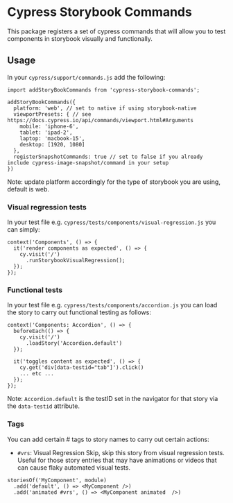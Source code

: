 # Cypress Storybook Commands

This package registers a set of cypress commands that will allow you to test components in storybook visually and functionally.

## Usage

In your `cypress/support/commands.js` add the following:

```
import addStoryBookCommands from 'cypress-storybook-commands';

addStoryBookCommands({
  platform: 'web', // set to native if using storybook-native
  viewportPresets: { // see https://docs.cypress.io/api/commands/viewport.html#Arguments
    mobile: 'iphone-6',
    tablet: 'ipad-2',
    laptop: 'macbook-15',
    desktop: [1920, 1080]
  },
  registerSnapshotCommands: true // set to false if you already include cypress-image-snapshot/command in your setup
})

```

Note: update platform accordingly for the type of storybook you are using, default is web.

### Visual regression tests

In your test file e.g. `cypress/tests/components/visual-regression.js` you can simply:

```
context('Components', () => {
  it('render components as expected', () => {
    cy.visit('/')
      .runStorybookVisualRegression();
  });
});
```

### Functional tests

In your test file e.g. `cypress/tests/components/accordion.js` you can load the story to carry out functional testing as follows:

```
context('Components: Accordion', () => {
  beforeEach(() => {
    cy.visit('/')
      .loadStory('Accordion.default')
  });

  it('toggles content as expected', () => {
    cy.get('div[data-testid="tab"]').click()
    ... etc ...
  });
});
```

Note: `Accordion.default` is the testID set in the navigator for that story via the `data-testid` attribute.

### Tags

You can add certain # tags to story names to carry out certain actions:

- `#vrs`: Visual Regression Skip, skip this story from visual regression tests. Useful for those story entries that may have animations or videos that can cause flaky automated visual tests.

```
storiesOf('MyComponent', module)
  .add('default', () => <MyComponent />)
  .add('animated #vrs', () => <MyComponent animated  />)
```
